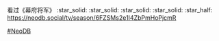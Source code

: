 <p>看过《幕府将军》 :star_solid: :star_solid: :star_solid: :star_solid: :star_half: <br /><a href="https://neodb.social/tv/season/6FZSMs2e1I4ZbPmHoPjcmR" target="_blank" rel="nofollow noopener" translate="no"><span class="invisible">https://</span><span class="ellipsis">neodb.social/tv/season/6FZSMs2</span><span class="invisible">e1I4ZbPmHoPjcmR</span></a></p><p><a href="https://e5n.cc/tags/NeoDB" class="mention hashtag" rel="tag">#<span>NeoDB</span></a></p>